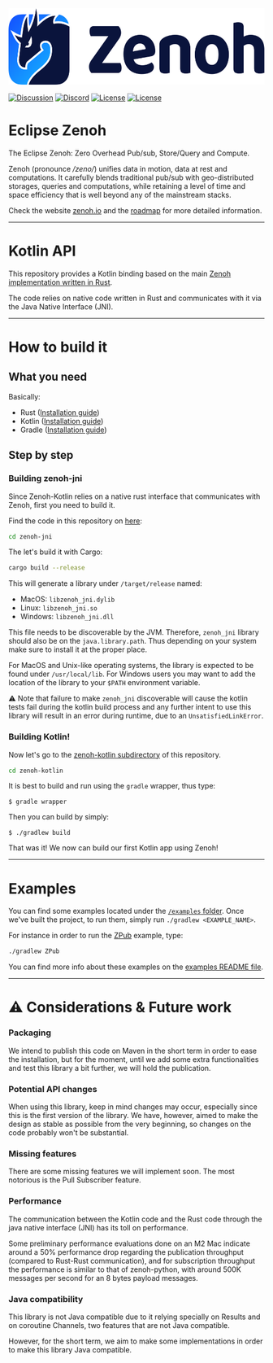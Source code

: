 <img src="https://raw.githubusercontent.com/eclipse-zenoh/zenoh/master/zenoh-dragon.png" height="150">

[![Discussion](https://img.shields.io/badge/discussion-on%20github-blue)](https://github.com/eclipse-zenoh/roadmap/discussions)
[![Discord](https://img.shields.io/badge/chat-on%20discord-blue)](https://discord.gg/2GJ958VuHs)
[![License](https://img.shields.io/badge/License-EPL%202.0-blue)](https://choosealicense.com/licenses/epl-2.0/)
[![License](https://img.shields.io/badge/License-Apache%202.0-blue.svg)](https://opensource.org/licenses/Apache-2.0)


# Eclipse Zenoh

The Eclipse Zenoh: Zero Overhead Pub/sub, Store/Query and Compute.

Zenoh (pronounce _/zeno/_) unifies data in motion, data at rest and computations. It carefully blends traditional pub/sub with geo-distributed storages, queries and computations, while retaining a level of time and space efficiency that is well beyond any of the mainstream stacks.

Check the website [zenoh.io](http://zenoh.io) and the [roadmap](https://github.com/eclipse-zenoh/roadmap) for more detailed information.

----

# Kotlin API


This repository provides a Kotlin binding based on the main [Zenoh implementation written in Rust](https://github.com/eclipse-zenoh/zenoh).

The code relies on native code written in Rust and communicates with it via the Java Native Interface (JNI).

----

# How to build it

## What you need

Basically:
* Rust ([Installation guide](https://doc.rust-lang.org/cargo/getting-started/installation.html))
* Kotlin ([Installation guide](https://kotlinlang.org/docs/getting-started.html#backend))
* Gradle ([Installation guide](https://gradle.org/install/))

## Step by step

### Building zenoh-jni

Since Zenoh-Kotlin relies on a native rust interface that communicates with Zenoh, first you need to build it.

Find the code in this repository on [here](/zenoh-jni):

```bash
cd zenoh-jni
```

The let's build it with Cargo:

```bash
cargo build --release
```

This will generate a library under `/target/release` named:
* MacOS: `libzenoh_jni.dylib`
* Linux: `libzenoh_jni.so`
* Windows: `libzenoh_jni.dll`

This file needs to be discoverable by the JVM. Therefore, `zenoh_jni` library should also be on the `java.library.path`. Thus depending on your
system make sure to install it at the proper place.

For MacOS and Unix-like operating systems, the library is expected to be found under `/usr/local/lib`.
For Windows users you may want to add the location of the library to your `$PATH` environment variable.

:warning: Note that failure to make `zenoh_jni` discoverable will cause the kotlin tests fail during the kotlin build process and
any further intent to use this library will result in an error during runtime, due to an `UnsatisfiedLinkError`.

### Building Kotlin!

Now let's go to the [zenoh-kotlin subdirectory](zenoh-kotlin) of this repository.

```bash
cd zenoh-kotlin
```


It is best to build and run using the `gradle` wrapper, thus type:

    $ gradle wrapper

Then you can build by simply:

    $ ./gradlew build



That was it! We now can build our first Kotlin app using Zenoh!

---

# Examples

You can find some examples located under the [`/examples` folder](examples).
Once we've built the project, to run them, simply run `./gradlew <EXAMPLE_NAME>`.

For instance in order to run the [ZPub](examples/src/main/kotlin/io.zenoh/ZPub.kt) example, type:

```bash
./gradlew ZPub
```

You can find more info about these examples on the [examples README file](/examples/README.md).

----

# :warning: Considerations & Future work

### Packaging

We intend to publish this code on Maven in the short term in order to ease the installation, but for the moment, until we
add some extra functionalities and test this library a bit further, we will hold the publication.

### Potential API changes

When using this library, keep in mind changes may occur, especially since this is the first version of the library. We have, however,
aimed to make the design as stable as possible from the very beginning, so changes on the code probably won't be substantial.

### Missing features

There are some missing features we will implement soon. The most notorious is the Pull Subscriber feature.

### Performance

The communication between the Kotlin code and the Rust code through the java native interface (JNI) has its toll on performance.

Some preliminary performance evaluations done on an M2 Mac indicate around a 50% performance drop regarding the publication throughput
(compared to Rust-Rust communication), and for subscription throughput the performance is similar to that of zenoh-python, with around 500K messages per second
for an 8 bytes payload messages.

### Java compatibility

This library is not Java compatible due to it relying specially on Results and on coroutine Channels, two features that are not Java compatible.

However, for the short term, we aim to make some implementations in order to make this library Java compatible.
